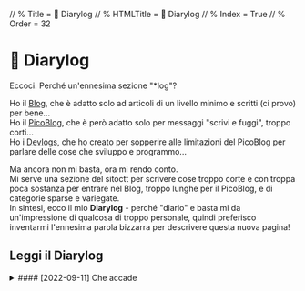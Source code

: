 // % Title = 📅 Diarylog
// % HTMLTitle = <span class="twa twa-📅">📅</span> Diarylog
// % Index = True
// % Order = 32

# <span class="twa twa-📅">📅</span> Diarylog

Eccoci. Perché un'ennesima sezione "*log"?

Ho il [Blog](./Categories/Blog.html), che è adatto solo ad articoli di un livello minimo e scritti (ci provo) per bene...  
Ho il [PicoBlog](./PicoBlog.html), che è però adatto solo per messaggi "scrivi e fuggi", troppo corti...  
Ho i [Devlogs](./Devlogs.html), che ho creato per sopperire alle limitazioni del PicoBlog per parlare delle cose che sviluppo e programmo...

Ma ancora non mi basta, ora mi rendo conto.  
Mi serve una sezione del sitoctt per scrivere cose troppo corte e con troppa poca sostanza per entrare nel Blog, troppo lunghe per il PicoBlog, e di categorie sparse e variegate.  
In sintesi, ecco il mio **Diarylog** - perché "diario" e basta mi da un'impressione di qualcosa di troppo personale, quindi preferisco inventarmi l'ennesima parola bizzarra per descrivere questa nuova pagina!

## Leggi il Diarylog

<div markdown="1" class="BorderBoxContainer">

<details markdown="1"><summary>
#### [2022-09-11] Che accade </summary>
Questi ultimi 7 giorni, davvero poco è stato detto o fatto qui sul sitoctt.  
Ho creato questa sezione per usarla come diario generico, ma solo ora sto scrivendo qualcosa.

Innanzitutto, a me l'altro ieri è iniziata di nuovo la scuola.  
È ancora troppo presto perché arrivi a rubarmi tempo di pomeriggio, ma la mattina comunque la storia è un po' quella che è. Così come anche il casino di quando si ricomincia è sempre lo stesso, con gli orari sballati e in generale ancora le vacanze per la testa.  
Per questi fattori, di tempo in totale per fare le cosine ne ho un po' di meno.

Aggiungiamo che, per via di una mia curiosa necessità, negli ultimi giorni ho dovuto iniziare a programmare un [ennesimo nuovo strumento](https://gitlab.com/octospacc/links){[:MdTgtBlank:]}... non inizio a blaterare sulla cosa in sé, perché questa sezione è per tutto tranne che le mie avventure di sviluppo, però i travagli si possono raccontare: ho iniziato a sviluppare giovedì, ed ho avuto uno strumento minimo funzionante solo ieri sera.  
Tutto questo, perché ho voluto esagerare con l'idea (come mio solito), e perché tutti i pomeriggi da giovedì a domenica, fino a sera presto, ero [in fiera](./PicoBlog.html#-2022-09-11-La-fiera) e, tornando a casa stanca, la voglia di programmare era scarsa.

A questo mix aggiungiamo un'altra distrazione: dopo 5 anni, è uscito un nuovo capitolo della saga di Splatoon, e quindi c'è poco da fare, si deve giocare. Sto cercando comunque, dopo una breve analisi, di non giocarci troppo, tentare di centellinarlo più possibile per non consumarlo subito.  
Oggi non ci ho proprio giocato, per esempio, e credo che finirò la serata senza; ma forse è perché oggi ho avuto esperimenti da fare per quanto riguarda il dumpare i libri digitali di scuola, per averli senza DRM.  
A proposito, quando avrò finito la storia ed avrò provato anche un minimo sindacale di multiplayer, pubblicherò una recensione del gioco, che sto già scrivendo strada facendo.

All'inizio il giochino ho provato a metterlo su emulatore per PC, ma tra glitch (che verranno presto risolti), un po' di lag, e l'impossibilità di giocare via dalla scrivania decentemente, ho dovuto provare sull'hardware reale.  
La mia console Switch, però, era da ormai 7 mesi a lavorare come server. Basta, Spoon è vitale: rimetto fuori il Raspino.

Non ho ancora rimesso tutti i miei software, ma gli importanti (SpaccCraft e i miei bot) ci sono. Ho anche messo una cosina nuova, qbittorrent, che si occupa di seminare un po' alcuni torrent anche quando il mio PC è spento.  
Devo anche risistemare alcune cose riguardanti i backup, per alcuni miei bot, ci vuole un po'.
</details>

</div>
